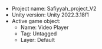 <!-- UNITY CODE ASSIST INSTRUCTIONS START -->
- Project name: Safiyyah_project_V2
- Unity version: Unity 2022.3.18f1
- Active game object:
  - Name: Video Player
  - Tag: Untagged
  - Layer: Default
<!-- UNITY CODE ASSIST INSTRUCTIONS END -->